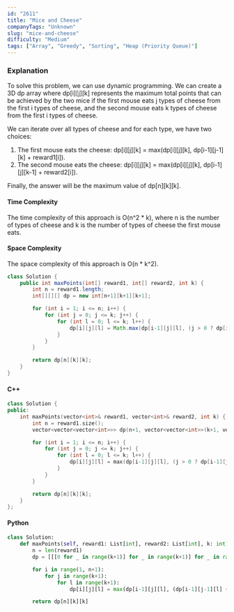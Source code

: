 ```yaml
---
id: "2611"
title: "Mice and Cheese"
companyTags: "Unknown"
slug: "mice-and-cheese"
difficulty: "Medium"
tags: ["Array", "Greedy", "Sorting", "Heap (Priority Queue)"]
---
```


### Explanation
To solve this problem, we can use dynamic programming. We can create a 3D dp array where dp[i][j][k] represents the maximum total points that can be achieved by the two mice if the first mouse eats j types of cheese from the first i types of cheese, and the second mouse eats k types of cheese from the first i types of cheese.

We can iterate over all types of cheese and for each type, we have two choices:
1. The first mouse eats the cheese: dp[i][j][k] = max(dp[i][j][k], dp[i-1][j-1][k] + reward1[i]).
2. The second mouse eats the cheese: dp[i][j][k] = max(dp[i][j][k], dp[i-1][j][k-1] + reward2[i]).

Finally, the answer will be the maximum value of dp[n][k][k].

#### Time Complexity
The time complexity of this approach is O(n^2 * k), where n is the number of types of cheese and k is the number of types of cheese the first mouse eats.

#### Space Complexity
The space complexity of this approach is O(n * k^2).

```java
class Solution {
    public int maxPoints(int[] reward1, int[] reward2, int k) {
        int n = reward1.length;
        int[][][] dp = new int[n+1][k+1][k+1];

        for (int i = 1; i <= n; i++) {
            for (int j = 0; j <= k; j++) {
                for (int l = 0; l <= k; l++) {
                    dp[i][j][l] = Math.max(dp[i-1][j][l], (j > 0 ? dp[i-1][j-1][l] + reward1[i-1] : 0), (l > 0 ? dp[i-1][j][l-1] + reward2[i-1] : 0));
                }
            }
        }

        return dp[n][k][k];
    }
}
```

#### C++
```cpp
class Solution {
public:
    int maxPoints(vector<int>& reward1, vector<int>& reward2, int k) {
        int n = reward1.size();
        vector<vector<vector<int>>> dp(n+1, vector<vector<int>>(k+1, vector<int>(k+1, 0)));

        for (int i = 1; i <= n; i++) {
            for (int j = 0; j <= k; j++) {
                for (int l = 0; l <= k; l++) {
                    dp[i][j][l] = max(dp[i-1][j][l], (j > 0 ? dp[i-1][j-1][l] + reward1[i-1] : 0), (l > 0 ? dp[i-1][j][l-1] + reward2[i-1] : 0));
                }
            }
        }

        return dp[n][k][k];
    }
};
```

#### Python
```python
class Solution:
    def maxPoints(self, reward1: List[int], reward2: List[int], k: int) -> int:
        n = len(reward1)
        dp = [[[0 for _ in range(k+1)] for _ in range(k+1)] for _ in range(n+1)]

        for i in range(1, n+1):
            for j in range(k+1):
                for l in range(k+1):
                    dp[i][j][l] = max(dp[i-1][j][l], (dp[i-1][j-1][l] + reward1[i-1] if j > 0 else 0), (dp[i-1][j][l-1] + reward2[i-1] if l > 0 else 0))

        return dp[n][k][k]
```